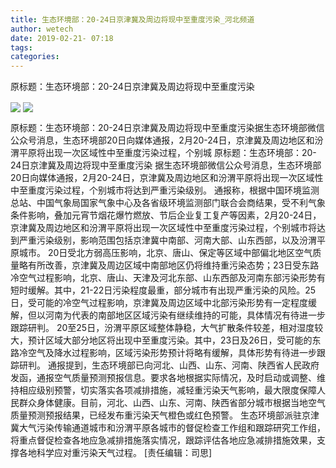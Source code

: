 ```yaml
---
title: 生态环境部：20-24日京津冀及周边将现中至重度污染_河北频道
author: wetech
date: 2019-02-21- 07:18
tags: 
categories: 
---
```

原标题：生态环境部：20-24日京津冀及周边将现中至重度污染
<!-- more -->
                
<img align="center" border="0" src="http://p1.ifengimg.com/fck/2019_08/c761861b7953eff_w550_h367.jpg" />
                
<img align="center" border="0" src="http://p2.ifengimg.com/a/2016/0810/204c433878d5cf9size1_w16_h16.png" />
            
原标题：生态环境部：20-24日京津冀及周边将现中至重度污染据生态环境部微信公众号消息，生态环境部20日向媒体通报，2月20-24日，京津冀及周边地区和汾渭平原将出现一次区域性中至重度污染过程，个别城
原标题：生态环境部：20-24日京津冀及周边将现中至重度污染
据生态环境部微信公众号消息，生态环境部20日向媒体通报，2月20-24日，京津冀及周边地区和汾渭平原将出现一次区域性中至重度污染过程，个别城市将达到严重污染级别。
通报称，根据中国环境监测总站、中国气象局国家气象中心及各省级环境监测部门联合会商结果，受不利气象条件影响，叠加元宵节烟花爆竹燃放、节后企业复工复产等因素，2月20-24日，京津冀及周边地区和汾渭平原将出现一次区域性中至重度污染过程，个别城市将达到严重污染级别，影响范围包括京津冀中南部、河南大部、山东西部，以及汾渭平原城市。
20日受北方弱高压影响，北京、唐山、保定等区域中部偏北地区空气质量略有所改善，京津冀及周边区域中南部地区仍将维持重污染态势；23日受东路冷空气过程影响，北京、唐山、天津及河北东部、山东西部及河南东部污染形势有短时缓解。其中，21-22日污染程度最重，部分城市有出现严重污染的风险。25日，受可能的冷空气过程影响，京津冀及周边区域中北部污染形势有一定程度缓解，但以河南为代表的南部地区区域污染有继续维持的可能，具体情况有待进一步跟踪研判。
20至25日，汾渭平原区域整体静稳，大气扩散条件较差，相对湿度较大，预计区域大部分地区将出现中至重度污染。其中，23日及26日，受可能的东路冷空气及降水过程影响，区域污染形势预计将略有缓解，具体形势有待进一步跟踪研判。
通报提到，生态环境部已向河北、山西、山东、河南、陕西省人民政府发函，通报空气质量预测预报信息。要求各地根据实际情况，及时启动或调整、维持相应级别预警，切实落实各项减排措施，减轻重污染天气影响，最大限度保障人民群众身体健康。目前，河北、山西、山东、河南、陕西省部分城市根据当地空气质量预测预报结果，已经发布重污染天气橙色或红色预警。
生态环境部派驻京津冀大气污染传输通道城市和汾渭平原各城市的督促检查工作组和跟踪研究工作组，将重点督促检查各地应急减排措施落实情况，跟踪评估各地应急减排措施效果，支撑各地科学应对重污染天气过程。
[责任编辑：司思]
            
